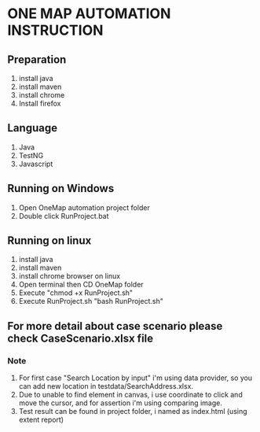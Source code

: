 # ONE MAP AUTOMATION INSTRUCTION
## Preparation
1. install java
2. install maven
3. install chrome 
4. Install firefox

## Language
1. Java
2. TestNG
3. Javascript

## Running on Windows
1. Open OneMap automation project folder
2. Double click RunProject.bat

## Running on linux
1. install java 
2. install maven 
3. install chrome browser on linux
4. Open terminal then CD OneMap folder
5. Execute "chmod +x RunProject.sh"
6. Execute RunProject.sh "bash RunProject.sh"


## For more detail about case scenario please check CaseScenario.xlsx file

### Note
1. For first case "Search Location by input" i'm using data provider, so you can add new location in testdata/SearchAddress.xlsx.
2. Due to unable to find element in canvas, i use coordinate to click and move the cursor, and for assertion i'm using comparing image. 
3. Test result can be found in project folder, i named as index.html (using extent report)